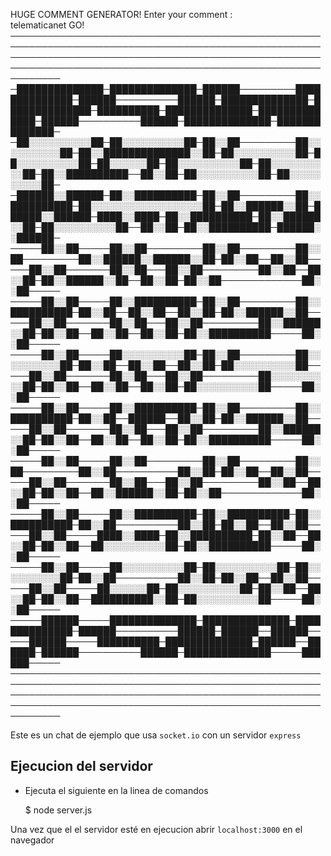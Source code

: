 
HUGE COMMENT GENERATOR! Enter your comment :  
telematicanet
    GO!
────────────────────────────────────────────────────────────────────────────────────────────────────────────────────────────────────────────────────────────────────────────────────────────────────────────────
─██████████████─██████████████─██████─────────██████████████─██████──────────██████─██████████████─██████████████─██████████─██████████████─██████████████─██████──────────██████─██████████████─██████████████─
─██░░░░░░░░░░██─██░░░░░░░░░░██─██░░██─────────██░░░░░░░░░░██─██░░██████████████░░██─██░░░░░░░░░░██─██░░░░░░░░░░██─██░░░░░░██─██░░░░░░░░░░██─██░░░░░░░░░░██─██░░██████████──██░░██─██░░░░░░░░░░██─██░░░░░░░░░░██─
─██████░░██████─██░░██████████─██░░██─────────██░░██████████─██░░░░░░░░░░░░░░░░░░██─██░░██████░░██─██████░░██████─████░░████─██░░██████████─██░░██████░░██─██░░░░░░░░░░██──██░░██─██░░██████████─██████░░██████─
─────██░░██─────██░░██─────────██░░██─────────██░░██─────────██░░██████░░██████░░██─██░░██──██░░██─────██░░██───────██░░██───██░░██─────────██░░██──██░░██─██░░██████░░██──██░░██─██░░██─────────────██░░██─────
─────██░░██─────██░░██████████─██░░██─────────██░░██████████─██░░██──██░░██──██░░██─██░░██████░░██─────██░░██───────██░░██───██░░██─────────██░░██████░░██─██░░██──██░░██──██░░██─██░░██████████─────██░░██─────
─────██░░██─────██░░░░░░░░░░██─██░░██─────────██░░░░░░░░░░██─██░░██──██░░██──██░░██─██░░░░░░░░░░██─────██░░██───────██░░██───██░░██─────────██░░░░░░░░░░██─██░░██──██░░██──██░░██─██░░░░░░░░░░██─────██░░██─────
─────██░░██─────██░░██████████─██░░██─────────██░░██████████─██░░██──██████──██░░██─██░░██████░░██─────██░░██───────██░░██───██░░██─────────██░░██████░░██─██░░██──██░░██──██░░██─██░░██████████─────██░░██─────
─────██░░██─────██░░██─────────██░░██─────────██░░██─────────██░░██──────────██░░██─██░░██──██░░██─────██░░██───────██░░██───██░░██─────────██░░██──██░░██─██░░██──██░░██████░░██─██░░██─────────────██░░██─────
─────██░░██─────██░░██████████─██░░██████████─██░░██████████─██░░██──────────██░░██─██░░██──██░░██─────██░░██─────████░░████─██░░██████████─██░░██──██░░██─██░░██──██░░░░░░░░░░██─██░░██████████─────██░░██─────
─────██░░██─────██░░░░░░░░░░██─██░░░░░░░░░░██─██░░░░░░░░░░██─██░░██──────────██░░██─██░░██──██░░██─────██░░██─────██░░░░░░██─██░░░░░░░░░░██─██░░██──██░░██─██░░██──██████████░░██─██░░░░░░░░░░██─────██░░██─────
─────██████─────██████████████─██████████████─██████████████─██████──────────██████─██████──██████─────██████─────██████████─██████████████─██████──██████─██████──────────██████─██████████████─────██████─────
────────────────────────────────────────────────────────────────────────────────────────────────────────────────────────────────────────────────────────────────────────────────────────────────────────────────


Este es un chat de ejemplo que usa `socket.io` con un servidor `express`

## Ejecucion del servidor

* Ejecuta el siguiente en la linea de comandos

    $ node server.js

Una vez que el el servidor esté en ejecucion abrir `localhost:3000` en el navegador